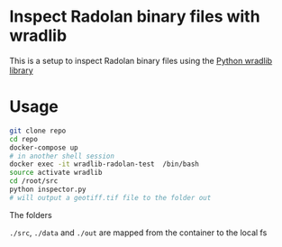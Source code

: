 # Inspect Radolan binary files with wradlib

This is a setup to inspect Radolan binary files using the [Python wradlib library](https://docs.wradlib.org/en/stable/index.html)

# Usage

```bash
git clone repo
cd repo
docker-compose up 
# in another shell session
docker exec -it wradlib-radolan-test  /bin/bash
source activate wradlib
cd /root/src
python inspector.py
# will output a geotiff.tif file to the folder out
```

The folders 

`./src`, `./data` and `./out` are mapped from the container to the local fs


